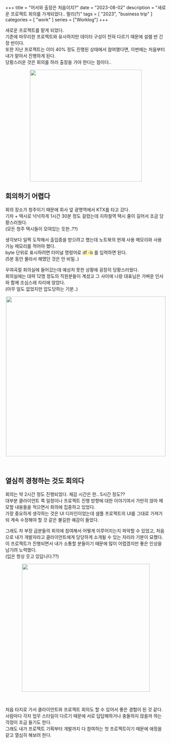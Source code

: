 +++
title = "어서와 출장은 처음이지?"
date = "2023-08-02"
description = "새로운 프로젝트 회의를 가게되었다.. 멀리(?)"
tags = [
    "2023",
    "business trip"
]
categories = [
    "work"
]
series = ["Worklog"]
+++

새로운 프로젝트를 맡게 되었다. <br> 기존에 마무리한 프로젝트와 유사하지만 데이터 구성이 전혀 다르기 때문에 설렘 반 긴장 반이다. <br> 또한 지난 프로젝트는 이미 40% 정도 진행된 상태에서 참여했다면, 이번에는 처음부터 내가 맡아서 진행하게 된다. <br> 당황스러운 것은 회의를 하러 출장을 가야 한다는 점이다..

<p align="center"><img src="https://github.com/kmseunh/kmseunh.github.io/assets/105186724/0a81710b-b4d2-4f2d-989e-e0acc1d23d57" width="350"></p>

<!--more-->

## 회의하기 어렵다

회의 장소가 청주이기 때문에 회사 앞 광명역에서 KTX를 타고 갔다. <br> 기차 + 택시로 넉넉하게 1시간 30분 정도 걸렸는데 지하철역 택시 줄이 길어서 조금 당황스러웠다. <br> (모든 청주 택시들이 모여있는 듯한..??)

생각보다 일찍 도착해서 출입증을 받으려고 했는데 노트북의 현재 사용 메모리와 사용 가능 메모리를 적어야 했다. <br> byte 단위로 표시하려면 터미널 명령어로 <span style='color: #2D3748; background-color: #fff5b1'>df -b</span> 를 입력하면 된다. <br> (5분 동안 몰라서 헤맸던 것은 안 비밀..)

우여곡절 회의실에 들어갔는데 예상치 못한 상황에 굉장히 당황스러웠다. <br> 회의실에는 대략 12명 정도의 직원분들이 계셨고 그 사이에 나랑 대표님은 가벼운 인사와 함께 조심스레 자리에 앉았다. <br>
(아무 일도 없었지만 압도당하는 기분..)

<p align="center"><img src="https://github.com/user-attachments/assets/ccec9705-70bf-416e-b3fc-29bb1c9b7227" width="500"></p>

&nbsp;

## 열심히 경청하는 것도 회의다

회의는 약 2시간 정도 진행되었다. 체감 시간은 한.. 5시간 정도?? <br> 대부분 클라이언트 쪽 일정이나 프로젝트 진행 방향에 대한 이야기여서 가만히 앉아 메모할 내용들을 적으면서 회의에 집중하고 있었다. <br> 가장 중요하게 생각하는 것은 UI 디자인이었는데 샘플 프로젝트의 UI를 그대로 가져가되 계속 수정해야 할 것 같은 불길한 예감이 들었다.

그래도 차 부장 급분들의 회의에 참여해서 어떻게 이루어지는지 파악할 수 있었고, 처음으로 내가 개발자라고 클라이언트에게 당당하게 소개될 수 있는 자리라 기분이 묘했다. <br> 이 프로젝트가 진행되면서 내가 소통할 분들이기 때문에 많이 어렵겠지만 좋은 인상을 남기려 노력했다. <br> (입은 항상 웃고 있답니다.??)
<br>

<p align="center"><img src="https://github.com/user-attachments/assets/5f104158-5146-425d-9b75-37cffccab0be" width="400"></p>

<br>

처음 타지로 가서 클라이언트와 프로젝트 회의도 할 수 있어서 좋은 경험이 된 것 같다. <br> 사람마다 각자 업무 스타일이 다르기 때문에 서로 답답해하거나 충돌하지 않을까 하는 걱정이 조금 들기도 한다. <br> 그래도 내가 프로젝트 기획부터 개발까지 다 참여하는 첫 프로젝트이기 때문에 애정을 같고 열심히 해보려 한다.
